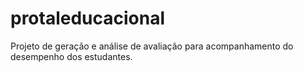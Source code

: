 # protaleducacional
Projeto de geração e análise de avaliação para acompanhamento do desempenho dos estudantes. 
